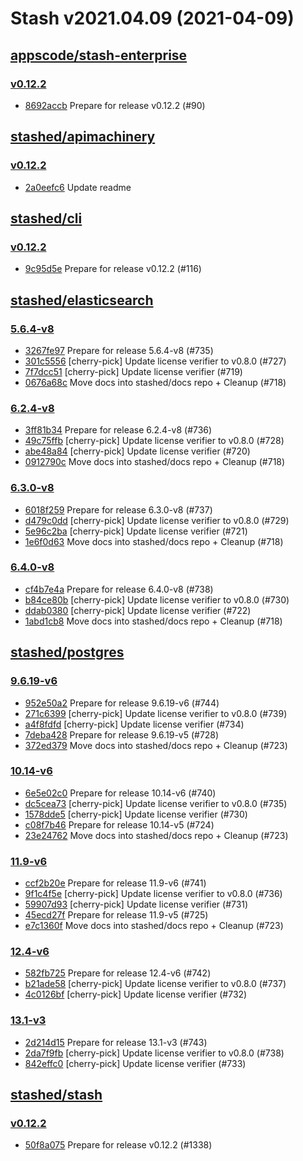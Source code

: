 # Stash v2021.04.09 (2021-04-09)


## [appscode/stash-enterprise](https://github.com/appscode/stash-enterprise)

### [v0.12.2](https://github.com/appscode/stash-enterprise/releases/tag/v0.12.2)

- [8692accb](https://github.com/appscode/stash-enterprise/commit/8692accb) Prepare for release v0.12.2 (#90)



## [stashed/apimachinery](https://github.com/stashed/apimachinery)

### [v0.12.2](https://github.com/stashed/apimachinery/releases/tag/v0.12.2)

- [2a0eefc6](https://github.com/stashed/apimachinery/commit/2a0eefc6) Update readme



## [stashed/cli](https://github.com/stashed/cli)

### [v0.12.2](https://github.com/stashed/cli/releases/tag/v0.12.2)

- [9c95d5e](https://github.com/stashed/cli/commit/9c95d5e) Prepare for release v0.12.2 (#116)



## [stashed/elasticsearch](https://github.com/stashed/elasticsearch)

### [5.6.4-v8](https://github.com/stashed/elasticsearch/releases/tag/5.6.4-v8)

- [3267fe97](https://github.com/stashed/elasticsearch/commit/3267fe97) Prepare for release 5.6.4-v8 (#735)
- [301c5556](https://github.com/stashed/elasticsearch/commit/301c5556) [cherry-pick] Update license verifier to v0.8.0 (#727)
- [7f7dcc51](https://github.com/stashed/elasticsearch/commit/7f7dcc51) [cherry-pick] Update license verifier (#719)
- [0676a68c](https://github.com/stashed/elasticsearch/commit/0676a68c) Move docs into stashed/docs repo + Cleanup (#718)


### [6.2.4-v8](https://github.com/stashed/elasticsearch/releases/tag/6.2.4-v8)

- [3ff81b34](https://github.com/stashed/elasticsearch/commit/3ff81b34) Prepare for release 6.2.4-v8 (#736)
- [49c75ffb](https://github.com/stashed/elasticsearch/commit/49c75ffb) [cherry-pick] Update license verifier to v0.8.0 (#728)
- [abe48a84](https://github.com/stashed/elasticsearch/commit/abe48a84) [cherry-pick] Update license verifier (#720)
- [0912790c](https://github.com/stashed/elasticsearch/commit/0912790c) Move docs into stashed/docs repo + Cleanup (#718)


### [6.3.0-v8](https://github.com/stashed/elasticsearch/releases/tag/6.3.0-v8)

- [6018f259](https://github.com/stashed/elasticsearch/commit/6018f259) Prepare for release 6.3.0-v8 (#737)
- [d479c0dd](https://github.com/stashed/elasticsearch/commit/d479c0dd) [cherry-pick] Update license verifier to v0.8.0 (#729)
- [5e96c2ba](https://github.com/stashed/elasticsearch/commit/5e96c2ba) [cherry-pick] Update license verifier (#721)
- [1e6f0d63](https://github.com/stashed/elasticsearch/commit/1e6f0d63) Move docs into stashed/docs repo + Cleanup (#718)


### [6.4.0-v8](https://github.com/stashed/elasticsearch/releases/tag/6.4.0-v8)

- [cf4b7e4a](https://github.com/stashed/elasticsearch/commit/cf4b7e4a) Prepare for release 6.4.0-v8 (#738)
- [b84ce80b](https://github.com/stashed/elasticsearch/commit/b84ce80b) [cherry-pick] Update license verifier to v0.8.0 (#730)
- [ddab0380](https://github.com/stashed/elasticsearch/commit/ddab0380) [cherry-pick] Update license verifier (#722)
- [1abd1cb8](https://github.com/stashed/elasticsearch/commit/1abd1cb8) Move docs into stashed/docs repo + Cleanup (#718)



## [stashed/postgres](https://github.com/stashed/postgres)

### [9.6.19-v6](https://github.com/stashed/postgres/releases/tag/9.6.19-v6)

- [952e50a2](https://github.com/stashed/postgres/commit/952e50a2) Prepare for release 9.6.19-v6 (#744)
- [271c6399](https://github.com/stashed/postgres/commit/271c6399) [cherry-pick] Update license verifier to v0.8.0 (#739)
- [a4f8fdfd](https://github.com/stashed/postgres/commit/a4f8fdfd) [cherry-pick] Update license verifier (#734)
- [7deba428](https://github.com/stashed/postgres/commit/7deba428) Prepare for release 9.6.19-v5 (#728)
- [372ed379](https://github.com/stashed/postgres/commit/372ed379) Move docs into stashed/docs repo + Cleanup (#723)


### [10.14-v6](https://github.com/stashed/postgres/releases/tag/10.14-v6)

- [6e5e02c0](https://github.com/stashed/postgres/commit/6e5e02c0) Prepare for release 10.14-v6 (#740)
- [dc5cea73](https://github.com/stashed/postgres/commit/dc5cea73) [cherry-pick] Update license verifier to v0.8.0 (#735)
- [1578dde5](https://github.com/stashed/postgres/commit/1578dde5) [cherry-pick] Update license verifier (#730)
- [c08f7b46](https://github.com/stashed/postgres/commit/c08f7b46) Prepare for release 10.14-v5 (#724)
- [23e24762](https://github.com/stashed/postgres/commit/23e24762) Move docs into stashed/docs repo + Cleanup (#723)


### [11.9-v6](https://github.com/stashed/postgres/releases/tag/11.9-v6)

- [ccf2b20e](https://github.com/stashed/postgres/commit/ccf2b20e) Prepare for release 11.9-v6 (#741)
- [9f1c4f5e](https://github.com/stashed/postgres/commit/9f1c4f5e) [cherry-pick] Update license verifier to v0.8.0 (#736)
- [59907d93](https://github.com/stashed/postgres/commit/59907d93) [cherry-pick] Update license verifier (#731)
- [45ecd27f](https://github.com/stashed/postgres/commit/45ecd27f) Prepare for release 11.9-v5 (#725)
- [e7c1360f](https://github.com/stashed/postgres/commit/e7c1360f) Move docs into stashed/docs repo + Cleanup (#723)


### [12.4-v6](https://github.com/stashed/postgres/releases/tag/12.4-v6)

- [582fb725](https://github.com/stashed/postgres/commit/582fb725) Prepare for release 12.4-v6 (#742)
- [b21ade58](https://github.com/stashed/postgres/commit/b21ade58) [cherry-pick] Update license verifier to v0.8.0 (#737)
- [4c0126bf](https://github.com/stashed/postgres/commit/4c0126bf) [cherry-pick] Update license verifier (#732)


### [13.1-v3](https://github.com/stashed/postgres/releases/tag/13.1-v3)

- [2d214d15](https://github.com/stashed/postgres/commit/2d214d15) Prepare for release 13.1-v3 (#743)
- [2da7f9fb](https://github.com/stashed/postgres/commit/2da7f9fb) [cherry-pick] Update license verifier to v0.8.0 (#738)
- [842effc0](https://github.com/stashed/postgres/commit/842effc0) [cherry-pick] Update license verifier (#733)



## [stashed/stash](https://github.com/stashed/stash)

### [v0.12.2](https://github.com/stashed/stash/releases/tag/v0.12.2)

- [50f8a075](https://github.com/stashed/stash/commit/50f8a075) Prepare for release v0.12.2 (#1338)



